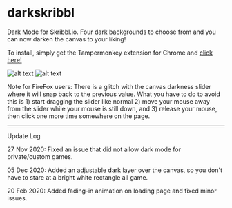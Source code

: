# darkskribbl
Dark Mode for Skribbl.io. Four dark backgrounds to choose from and you can now darken the canvas to your liking!

To install, simply get the Tampermonkey extension for Chrome and [click here!](https://github.com/pospos21/darkskribbl/raw/main/darkmode.user.js)

![alt text](https://i.imgur.com/3jYS1ij.png)
![alt text](https://i.imgur.com/WlUsE6d.png)

Note for FireFox users: There is a glitch with the canvas darkness slider where it will snap back to the previous value. What you have to do to avoid this is 1) start dragging the slider like normal 2) move your mouse away from the slider while your mouse is still down, and 3) release your mouse, then click one more time somewhere on the page.

----------

Update Log

27 Nov 2020: Fixed an issue that did not allow dark mode for private/custom games.

05 Dec 2020: Added an adjustable dark layer over the canvas, so you don't have to stare at a bright white rectangle all game.

20 Feb 2020: Added fading-in animation on loading page and fixed minor issues.
